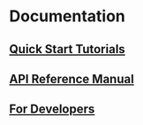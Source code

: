 # Documentation

## [Quick Start Tutorials](./tutorials)

## [API Reference Manual](./references)

## [For Developers](./devnotes)
